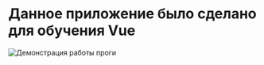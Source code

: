# Данное приложение было сделано для обучения Vue

![Демонстрация работы проги](README_files/Запись%20экрана%20от%202025-08-06%2016-02-38.gif)